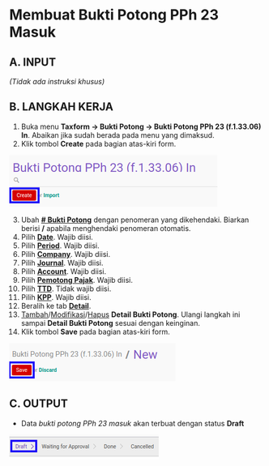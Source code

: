 # Membuat Bukti Potong PPh 23 Masuk

## A. INPUT

*(Tidak ada instruksi khusus)*

## B. LANGKAH KERJA

1. Buka menu **Taxform -> Bukti Potong -> Bukti Potong PPh 23 (f.1.33.06) In**. Abaikan jika sudah berada pada menu yang dimaksud.
2. Klik tombol **Create** pada bagian atas-kiri form.

![](../../img/bukpot-pph-23-masuk/tombol-create.png)

3. Ubah **[# Bukti Potong](./penjelasan.md#field-no-bukti-potong)** dengan penomeran yang dikehendaki. Biarkan berisi **/** apabila menghendaki penomeran otomatis.
4. Pilih **[Date](./penjelasan.md#field-date)**. Wajib diisi.
5. Pilih **[Period](./penjelasan.md#field-period)**. Wajib diisi.
6. Pilih **[Company](./penjelasan.md#field-company)**. Wajib diisi.
7. Pilih **[Journal](./penjelasan.md#field-journal)**. Wajib diisi.
8. Pilih **[Account](./penjelasan.md#field-account)**. Wajib diisi.
9. Pilih **[Pemotong Pajak](./penjelasan.md#field-pemotong-pajak)**. Wajib diisi.
10. Pilih **[TTD](./penjelasan.md#field-ttd)**. Tidak wajib diisi.
11. Pilih **[KPP](./penjelasan.md#field-kpp)**. Wajib diisi.
12. Beralih ke tab **[Detail](./penjelasan.md#tab-detail)**.
13. <a name="l13">[Tambah](./menambahkan-detail-bukti-potong.md)/[Modifikasi](./memodifikasi-detail-bukti-potong.md)/[Hapus](./menghapus-detail-bukti-potong.md) **Detail Bukti Potong**</a>. Ulangi langkah ini sampai **Detail Bukti Potong** sesuai dengan keinginan.
14. Klik tombol **Save** pada bagian atas-kiri form.

![](../../img/bukpot-pph-23-masuk/tombol-save-new.png)

## C. OUTPUT

* Data *bukti potong PPh 23 masuk* akan terbuat dengan status **Draft**

![](../../img/bukpot-pph-23-masuk/status-draft.png)
